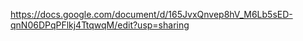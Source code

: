 

https://docs.google.com/document/d/165JvxQnvep8hV_M6Lb5sED-qnN06DPqPFlkj4TtqwqM/edit?usp=sharing

